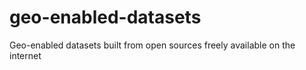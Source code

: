 # geo-enabled-datasets
Geo-enabled datasets built from open sources freely available on the internet
